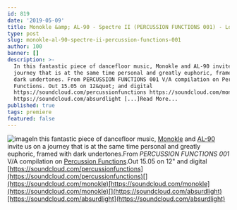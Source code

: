 ```yaml
---
id: 819
date: '2019-05-09'
title: Monokle &amp; AL-90 - Spectre II (PERCUSSION FUNCTIONS 001) - Loose Lips
type: post
slug: monokle-al-90-spectre-ii-percussion-functions-001
author: 100
banner: []
description: >-
  In this fantastic piece of dancefloor music, Monokle and AL-90 invite us on a
  journey that is at the same time personal and greatly euphoric, framed with
  dark undertones. From PERCUSSION FUNCTIONS 001 V/A compilation on Percussion
  Functions. Out 15.05 on 12&quot; and digital
  https://soundcloud.com/percussionfunctions https://soundcloud.com/monokle
  https://soundcloud.com/absurdlight [...]Read More...
published: true
tags: premiere
featured: false
---
```

![image](../undefined)In this fantastic piece of dancefloor music, [Monokle](https://soundcloud.com/monokle) and [AL-90](https://soundcloud.com/absurdlight) invite us on a journey that is at the same time personal and greatly euphoric, framed with dark undertones.From _PERCUSSION FUNCTIONS 001_ V/A compilation on [Percussion Functions](https://soundcloud.com/percussionfunctions).Out 15.05 on 12" and digital  
[](https://soundcloud.com/percussionfunctions)[https://soundcloud.com/percussionfunctions](https://soundcloud.com/percussionfunctions)[](https://soundcloud.com/monokle)[https://soundcloud.com/monokle](https://soundcloud.com/monokle)[](https://soundcloud.com/absurdlight)[https://soundcloud.com/absurdlight](https://soundcloud.com/absurdlight)